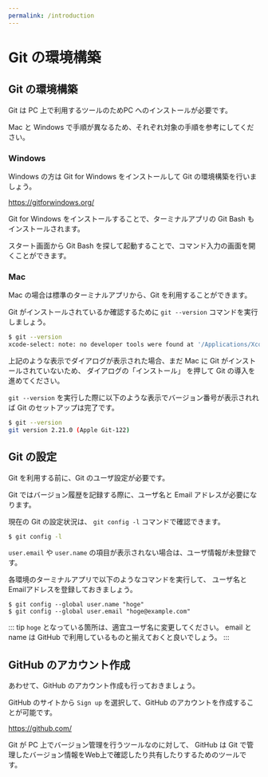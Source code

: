 ```yaml
---
permalink: /introduction
---
```


# Git の環境構築

## Git の環境構築

Git は PC 上で利用するツールのためPC へのインストールが必要です。

Mac と Windows で手順が異なるため、それぞれ対象の手順を参考にしてください。

### Windows

Windows の方は Git for Windows をインストールして Git の環境構築を行いましょう。

https://gitforwindows.org/

Git for Windows をインストールすることで、ターミナルアプリの Git Bash もインストールされます。

スタート画面から Git Bash を探して起動することで、コマンド入力の画面を開くことができます。

### Mac 

Mac の場合は標準のターミナルアプリから、Git を利用することができます。

Git がインストールされているか確認するために `git --version` コマンドを実行しましょう。

```bash
$ git --version
xcode-select: note: no developer tools were found at '/Applications/Xcode.app', requesting install. Choose an option in the dialog to download the command line developer tools.
```

上記のような表示でダイアログが表示された場合、まだ Mac に Git がインストールされていないため、
ダイアログの「インストール」 を押して Git の導入を進めてください。

`git --version` を実行した際に以下のような表示でバージョン番号が表示されれば Git のセットアップは完了です。

```bash
$ git --version
git version 2.21.0 (Apple Git-122)
```

## Git の設定

Git を利用する前に、Git のユーザ設定が必要です。

Git ではバージョン履歴を記録する際に、ユーザ名と Email アドレスが必要になります。 

現在の Git の設定状況は、 `git config -l` コマンドで確認できます。

```bash
$ git config -l
```

`user.email` や `user.name` の項目が表示されない場合は、ユーザ情報が未登録です。
 
各環境のターミナルアプリで以下のようなコマンドを実行して、
ユーザ名とEmailアドレスを登録しておきましょう。

```
$ git config --global user.name "hoge"
$ git config --global user.email "hoge@example.com"
```

::: tip
`hoge` となっている箇所は、適宜ユーザ名に変更してください。
email と name は GitHub で利用しているものと揃えておくと良いでしょう。
:::
 
## GitHub のアカウント作成

あわせて、GitHub のアカウント作成も行っておきましょう。

GitHub のサイトから `Sign up` を選択して、GitHub のアカウントを作成することが可能です。

https://github.com/

Git が PC 上でバージョン管理を行うツールなのに対して、
GitHub は Git で管理したバージョン情報をWeb上で確認したり共有したりするためのツールです。


